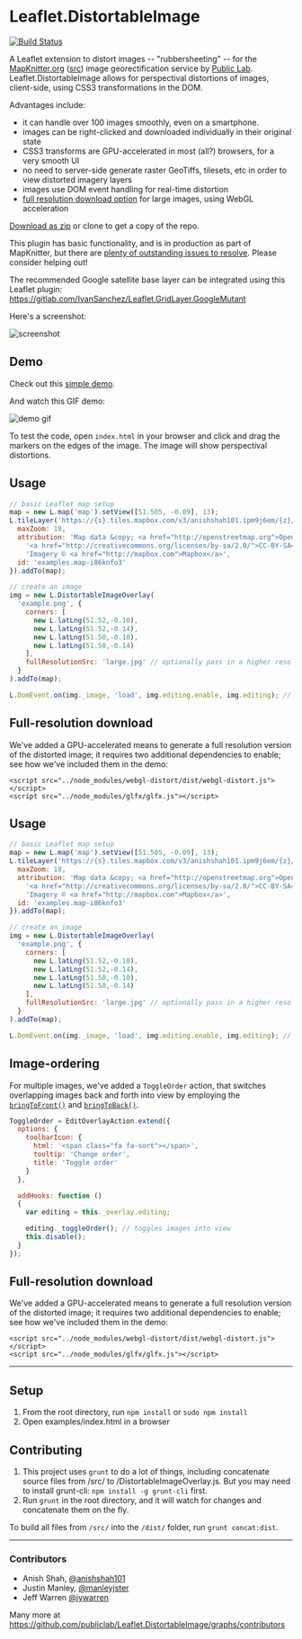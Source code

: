 Leaflet.DistortableImage
===================

[![Build Status](https://travis-ci.org/publiclab/Leaflet.DistortableImage.svg?branch=master)](https://travis-ci.org/publiclab/Leaflet.DistortableImage)

A Leaflet extension to distort images -- "rubbersheeting" -- for the [MapKnitter.org](http://mapknitter.org) ([src](https://github.com/publiclab/mapknitter)) image georectification service by [Public Lab](http://publiclab.org). Leaflet.DistortableImage allows for perspectival distortions of images, client-side, using CSS3 transformations in the DOM.

Advantages include:

* it can handle over 100 images smoothly, even on a smartphone.
* images can be right-clicked and downloaded individually in their original state
* CSS3 transforms are GPU-accelerated in most (all?) browsers, for a very smooth UI
* no need to server-side generate raster GeoTiffs, tilesets, etc in order to view distorted imagery layers
* images use DOM event handling for real-time distortion
* [full resolution download option](https://github.com/publiclab/Leaflet.DistortableImage/pull/100) for large images, using WebGL acceleration

[Download as zip](https://github.com/publiclab/Leaflet.DistortableImage/releases) or clone to get a copy of the repo.

This plugin has basic functionality, and is in production as part of MapKnitter, but there are [plenty of outstanding issues to resolve](https://github.com/publiclab/Leaflet.DistortableImage/issues). Please consider helping out!

The recommended Google satellite base layer can be integrated using this Leaflet plugin: https://gitlab.com/IvanSanchez/Leaflet.GridLayer.GoogleMutant

Here's a screenshot:

![screenshot](example.png)

## Demo

Check out this [simple demo](https://publiclab.github.io/Leaflet.DistortableImage/examples/index.html).

And watch this GIF demo:

![demo gif](https://raw.githubusercontent.com/publiclab/mapknitter/master/public/demo.gif)

To test the code, open `index.html` in your browser and click and drag the markers on the edges of the image. The image will show perspectival distortions.

## Usage

```js
// basic Leaflet map setup
map = new L.map('map').setView([51.505, -0.09], 13);
L.tileLayer('https://{s}.tiles.mapbox.com/v3/anishshah101.ipm9j6em/{z}/{x}/{y}.png', {
  maxZoom: 18,
  attribution: 'Map data &copy; <a href="http://openstreetmap.org">OpenStreetMap</a> contributors, ' +
    '<a href="http://creativecommons.org/licenses/by-sa/2.0/">CC-BY-SA</a>, ' +
    'Imagery © <a href="http://mapbox.com">Mapbox</a>',
  id: 'examples.map-i86knfo3'
}).addTo(map);

// create an image
img = new L.DistortableImageOverlay(
  'example.png', {
    corners: [
      new L.latLng(51.52,-0.10),
      new L.latLng(51.52,-0.14),
      new L.latLng(51.50,-0.10),
      new L.latLng(51.50,-0.14)
    ],
    fullResolutionSrc: 'large.jpg' // optionally pass in a higher resolution image to use in full-res exporting
  }
).addTo(map);

L.DomEvent.on(img._image, 'load', img.editing.enable, img.editing); // enable editing

```

## Full-resolution download

We've added a GPU-accelerated means to generate a full resolution version of the distorted image; it requires two additional dependencies to enable; see how we've included them in the demo:


```
<script src="../node_modules/webgl-distort/dist/webgl-distort.js"></script>
<script src="../node_modules/glfx/glfx.js"></script>
```

## Usage

```js
// basic Leaflet map setup
map = new L.map('map').setView([51.505, -0.09], 13);
L.tileLayer('https://{s}.tiles.mapbox.com/v3/anishshah101.ipm9j6em/{z}/{x}/{y}.png', {
  maxZoom: 18,
  attribution: 'Map data &copy; <a href="http://openstreetmap.org">OpenStreetMap</a> contributors, ' +
    '<a href="http://creativecommons.org/licenses/by-sa/2.0/">CC-BY-SA</a>, ' +
    'Imagery © <a href="http://mapbox.com">Mapbox</a>',
  id: 'examples.map-i86knfo3'
}).addTo(map);

// create an image
img = new L.DistortableImageOverlay(
  'example.png', {
    corners: [
      new L.latLng(51.52,-0.10),
      new L.latLng(51.52,-0.14),
      new L.latLng(51.50,-0.10),
      new L.latLng(51.50,-0.14)
    ],
    fullResolutionSrc: 'large.jpg' // optionally pass in a higher resolution image to use in full-res exporting
  }
).addTo(map);

L.DomEvent.on(img._image, 'load', img.editing.enable, img.editing); // enable editing

```
## Image-ordering

For multiple images, we've added a `ToggleOrder` action, that switches overlapping images back and forth into view by employing the [`bringToFront()`](https://leafletjs.com/reference-1.4.0.html#popup-bringtofront) and [`bringToBack()`](https://leafletjs.com/reference-1.4.0.html#popup-bringtoback).

```js
ToggleOrder = EditOverlayAction.extend({
  options: {
    toolbarIcon: {
      html: '<span class="fa fa-sort"></span>',
      tooltip: 'Change order',
      title: 'Toggle order'
    }
  },

  addHooks: function ()
  {
    var editing = this._overlay.editing;

    editing._toggleOrder(); // toggles images into view
    this.disable();
  }
});

```

## Full-resolution download

We've added a GPU-accelerated means to generate a full resolution version of the distorted image; it requires two additional dependencies to enable; see how we've included them in the demo:


```
<script src="../node_modules/webgl-distort/dist/webgl-distort.js"></script>
<script src="../node_modules/glfx/glfx.js"></script>
```

****

## Setup

1. From the root directory, run `npm install` or `sudo npm install`
2. Open examples/index.html in a browser

## Contributing

1. This project uses `grunt` to do a lot of things, including concatenate source files from /src/ to /DistortableImageOverlay.js. But you may need to install grunt-cli: `npm install -g grunt-cli` first.
2. Run `grunt` in the root directory, and it will watch for changes and concatenate them on the fly.

To build all files from `/src/` into the `/dist/` folder, run `grunt concat:dist`.

****

### Contributors

* Anish Shah, [@anishshah101](https://github.com/anishshah101)
* Justin Manley, [@manleyjster](https://github.com/manleyjster)
* Jeff Warren [@jywarren](https://github.com/jywarren)

Many more at https://github.com/publiclab/Leaflet.DistortableImage/graphs/contributors
